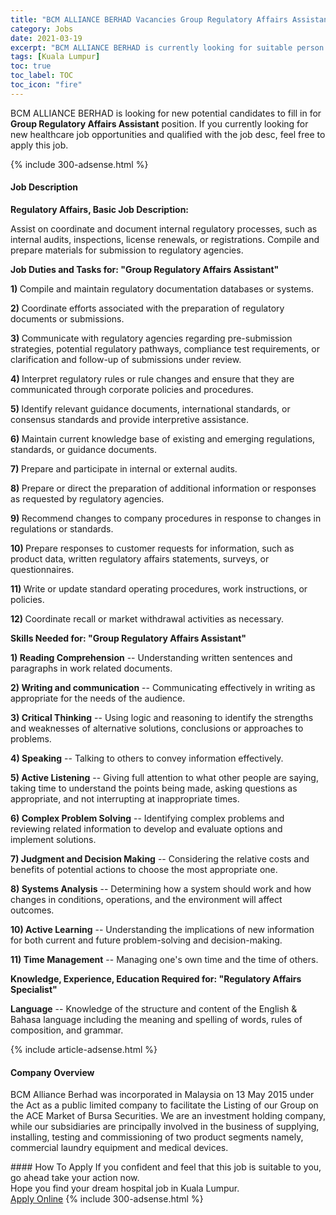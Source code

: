 ```yaml
---
title: "BCM ALLIANCE BERHAD Vacancies Group Regulatory Affairs Assistant" 
category: Jobs 
date: 2021-03-19 
excerpt: "BCM ALLIANCE BERHAD is currently looking for suitable person to fill in the Group Regulatory Affairs Assistant which positioned at Kuala Lumpur" 
tags: [Kuala Lumpur] 
toc: true 
toc_label: TOC 
toc_icon: "fire" 
--- 
```


<p>BCM ALLIANCE BERHAD is looking for new potential candidates to fill in for <b>Group Regulatory Affairs Assistant</b> position. If you currently looking for new healthcare job opportunities and qualified with the job desc, feel free to apply this job.
</p>{% include 300-adsense.html %} 
<div><div><h4>Job Description</h4></div><div><div><span><div><p><strong>Regulatory Affairs, Basic Job Description:</strong></p><p>Assist on coordinate and document internal regulatory processes, such as internal audits, inspections, license renewals, or registrations. Compile and prepare materials for submission to regulatory agencies.</p><p><strong>Job Duties and Tasks for: "Group Regulatory Affairs Assistant"</strong></p><p><strong>1)&#160;</strong>Compile and maintain regulatory documentation databases or systems.</p><p><strong>2)&#160;</strong>Coordinate efforts associated with the preparation of regulatory documents or submissions.&#160;</p><p><strong>3)&#160;</strong>Communicate with regulatory agencies regarding pre-submission strategies, potential regulatory pathways, compliance test requirements, or clarification and follow-up of submissions under review.</p><p><strong>4)&#160;</strong>Interpret regulatory rules or rule changes and ensure that they are communicated through corporate policies and procedures.</p><p><strong>5)&#160;</strong>Identify relevant guidance documents, international standards, or consensus standards and provide interpretive assistance.</p><p><strong>6)&#160;</strong>Maintain current knowledge base of existing and emerging regulations, standards, or guidance documents.&#160;</p><p><strong>7)&#160;</strong>Prepare and<strong> </strong>participate in internal or external audits.</p><p><strong>8)&#160;</strong>Prepare or direct the preparation of additional information or responses as requested by regulatory agencies.</p><p><strong>9)&#160;</strong>Recommend changes to company procedures in response to changes in regulations or standards.</p><p><strong>10)&#160;</strong>Prepare responses to customer requests for information, such as product data, written regulatory affairs statements, surveys, or questionnaires.</p><p><strong>11)&#160;</strong>Write or update standard operating procedures, work instructions, or policies.</p><p><strong>12)&#160;</strong>Coordinate recall or market withdrawal activities as necessary.</p><p><strong>Skills Needed for: "Group Regulatory Affairs Assistant"</strong></p><p><strong>1)&#160;Reading Comprehension</strong>&#160;-- Understanding written sentences and paragraphs in work related documents.</p><p><strong>2)&#160;Writing and communication</strong>&#160;-- Communicating effectively in writing as appropriate for the needs of the audience.</p><p><strong>3)&#160;Critical Thinking</strong>&#160;-- Using logic and reasoning to identify the strengths and weaknesses of alternative solutions, conclusions or approaches to problems.</p><p><strong>4)&#160;Speaking</strong>&#160;-- Talking to others to convey information effectively.</p><p><strong>5)&#160;Active Listening</strong>&#160;-- Giving full attention to what other people are saying, taking time to understand the points being made, asking questions as appropriate, and not interrupting at inappropriate times.</p><p><strong>6)&#160;Complex Problem Solving</strong>&#160;-- Identifying complex problems and reviewing related information to develop and evaluate options and implement solutions.</p><p><strong>7)&#160;Judgment and Decision Making</strong>&#160;-- Considering the relative costs and benefits of potential actions to choose the most appropriate one.</p><p><strong>8)&#160;Systems Analysis</strong>&#160;-- Determining how a system should work and how changes in conditions, operations, and the environment will affect outcomes.</p><p><strong>10)&#160;Active Learning</strong>&#160;-- Understanding the implications of new information for both current and future problem-solving and decision-making.</p><p><strong>11)&#160;Time Management</strong>&#160;-- Managing one's own time and the time of others.</p><p><strong>Knowledge, Experience, Education Required for: "Regulatory Affairs Specialist"</strong></p><p><strong>Language</strong>&#160;-- Knowledge of the structure and content of the English &amp; Bahasa language including the meaning and spelling of words, rules of composition, and grammar.</p></div></span></div></div></div> 
{% include article-adsense.html %} 
<div><div><h4>Company Overview</h4></div><div><div><span><div><p>BCM Alliance Berhad was incorporated in Malaysia on 13 May 2015 under the Act as a public limited company to facilitate the Listing of our&#160;Group on the ACE Market of Bursa Securities. We are an investment holding company, while our subsidiaries are principally involved in the business of supplying, installing, testing and commissioning of two product segments namely, commercial laundry equipment and medical devices.</p></div></span></div></div></div> 
#### How To Apply 
If you confident and feel that this job is suitable to you, go ahead take your action now. <br/> 
Hope you find your dream hospital job in Kuala Lumpur. <br/> 
<a href="https://www.jobstreet.com.my/en/job/group-regulatory-affairs-assistant-4506351?jobId=jobstreet-my-job-4506351" class="btn btn--warning" target="_blank" rel="nofollow noopenner">Apply Online</a> 
{% include 300-adsense.html %} 